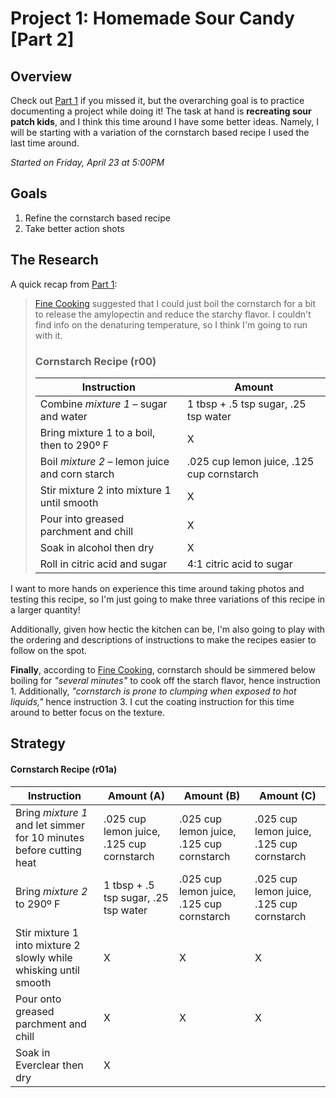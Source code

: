 # Project 1: Homemade Sour Candy [Part 2]

## Overview
Check out [Part 1](https://github.com/briantanabe/project-log/blob/master/projects/sour%20candy/Sour%20Candy%20Part%201.md) if you missed it, but the overarching goal is to practice documenting a project while doing it! The task at hand is **recreating sour patch kids**, and I think this time around I have some better ideas. Namely, I will be starting with a variation of the cornstarch based recipe I used the last time around.

*Started on Friday, April 23 at 5:00PM*

## Goals
1. Refine the cornstarch based recipe
2. Take better action shots

## The Research
A quick recap from [Part 1](https://github.com/briantanabe/project-log/blob/master/projects/sour%20candy/Sour%20Candy%20Part%201.md):
>[Fine Cooking](https://www.finecooking.com/article/thickeners) suggested that I could just boil the cornstarch for a bit to release the amylopectin and reduce the starchy flavor. I couldn't find info on the denaturing temperature, so I think I'm going to run with it.
>### Cornstarch Recipe (r00)
>| Instruction | Amount 
>|-|-|
>|Combine *mixture 1* – sugar and water | 1 tbsp + .5 tsp sugar, .25 tsp water
>|Bring mixture 1 to a boil, then to 290º F| X
>|Boil *mixture 2* – lemon juice and corn starch | .025 cup lemon juice, .125 cup cornstarch 
>|Stir mixture 2 into mixture 1 until smooth | X 
>|Pour into greased parchment and chill | X
>|Soak in alcohol then dry|X|
>|Roll in citric acid and sugar | 4:1 citric acid to sugar

I want to more hands on experience this time around taking photos and testing this recipe, so I'm just going to make three variations of this recipe in a larger quantity!

Additionally, given how hectic the kitchen can be, I'm also going to play with the ordering and descriptions of instructions to make the recipes easier to follow on the spot.


**Finally**, according to [Fine Cooking](https://www.finecooking.com/article/thickeners), cornstarch should be simmered below boiling for *"several minutes"* to cook off the starch flavor, hence instruction 1. Additionally, *"cornstarch is prone to clumping when exposed to hot liquids,"* hence instruction 3. I cut the coating instruction for this time around to better focus on the texture. 

## Strategy

#### Cornstarch Recipe (r01a)
| Instruction | Amount (A) | Amount (B) | Amount (C) |
|-|-|-|-|
|Bring *mixture 1* and let simmer for 10 minutes before cutting heat | .025 cup lemon juice, .125 cup cornstarch | .025 cup lemon juice, .125 cup cornstarch | .025 cup lemon juice, .125 cup cornstarch 
|Bring *mixture 2* to 290º F | 1 tbsp + .5 tsp sugar, .25 tsp water | .025 cup lemon juice, .125 cup cornstarch | .025 cup lemon juice, .125 cup cornstarch
|Stir mixture 1 into mixture 2 slowly while whisking until smooth | X | X | X
|Pour onto greased parchment and chill | X | X | X
|Soak in Everclear then dry|X|

<!--stackedit_data:
eyJoaXN0b3J5IjpbLTI0MzM3NTI5NywxNzk1NjE5OTA3XX0=
-->